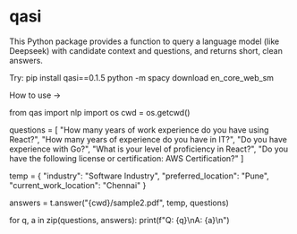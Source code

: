 # qasi

This Python package provides a function to query a language model (like Deepseek) with candidate context and questions, and returns short, clean answers.

Try: 
pip install qasi==0.1.5
python -m spacy download en_core_web_sm

How to use -> 

from qas import nlp
import os
cwd = os.getcwd()

questions = [
  "How many years of work experience do you have using React?",
  "How many years of experience do you have in IT?",
  "Do you have experience with Go?",
  "What is your level of proficiency in React?",
  "Do you have the following license or certification: AWS Certification?"
]

temp = {
    "industry": "Software Industry",
    "preferred_location": "Pune",
    "current_work_location": "Chennai"
}

answers = t.answer("{cwd}/sample2.pdf", temp, questions)

for q, a in zip(questions, answers):
    print(f"Q: {q}\nA: {a}\n")